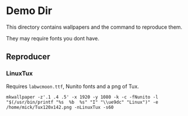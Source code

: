 # Demo Dir

This directory contains wallpapers and the command to reproduce them.

They may require fonts you dont have. 

## Reproducer

### LinuxTux

Requires `labwcmoon.ttf`, Nunito fonts and a png of Tux.

```
mkwallpaper -z'.1 .4 .5' -x 1920 -y 1080 -k -c -fNunito -l "$(/usr/bin/printf "%s  %b  %s" "I" "\\ue9dc" "Linux")" -e /home/mick/Tux120x142.png -nLinuxTux -s60
```

